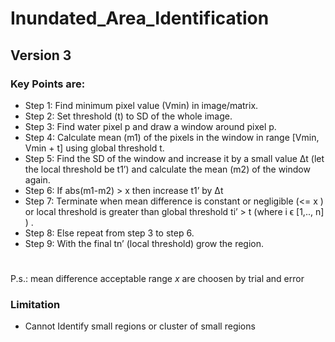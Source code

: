 # Inundated_Area_Identification
## Version 3
### Key Points are:
- Step 1: Find minimum pixel value (Vmin) in image/matrix.
- Step 2: Set threshold (t) to SD of the whole image.
- Step 3: Find water pixel p and draw a window around pixel p.
- Step 4: Calculate mean (m1) of the pixels in the window in range [Vmin, Vmin + t] using global threshold t.
- Step 5: Find the SD of the window and increase it by a small value Δt (let the local threshold be t1’) and calculate the mean (m2) of the window again.
- Step 6: If abs(m1-m2) > x  then increase t1’ by Δt 
- Step 7: Terminate when mean difference is constant or negligible (<= x ) or local threshold is greater than global threshold ti’ > t (where i ϵ [1,.., n] ) .
- Step 8: Else repeat from step 3 to step 6.
- Step 9: With the final tn’ (local threshold) grow the region.
#
P.s.: mean difference acceptable range _x_ are choosen by trial and error

### Limitation
- Cannot Identify small regions or cluster of small regions

